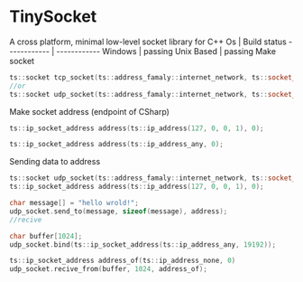 # TinySocket
A cross platform, minimal low-level socket library for C++
Os           | Build status
------------ | ------------
Windows  	 | passing
Unix Based   | passing
Make socket 
```cpp
ts::socket tcp_socket(ts::address_famaly::internet_network, ts::socket_type::stream, ts::protocol_type::tcp);
//or
ts::socket udp_socket(ts::address_famaly::internet_network, ts::socket_type::dgram, ts::protocol_type::udp);
```
Make socket address (endpoint of CSharp)
```cpp
ts::ip_socket_address address(ts::ip_address(127, 0, 0, 1), 0);

ts::ip_socket_address address(ts::ip_address_any, 0);
```
Sending data to address
```cpp
ts::socket udp_socket(ts::address_famaly::internet_network, ts::socket_type::dgram, ts::protocol_type::udp);
ts::ip_socket_address address(ts::ip_address(127, 0, 0, 1), 0);

char message[] = "hello wrold!";
udp_socket.send_to(message, sizeof(message), address);
//recive

char buffer[1024];
udp_socket.bind(ts::ip_socket_address(ts::ip_address_any, 19192));

ts::ip_socket_address address_of(ts::ip_address_none, 0)
udp_socket.recive_from(buffer, 1024, address_of);
```